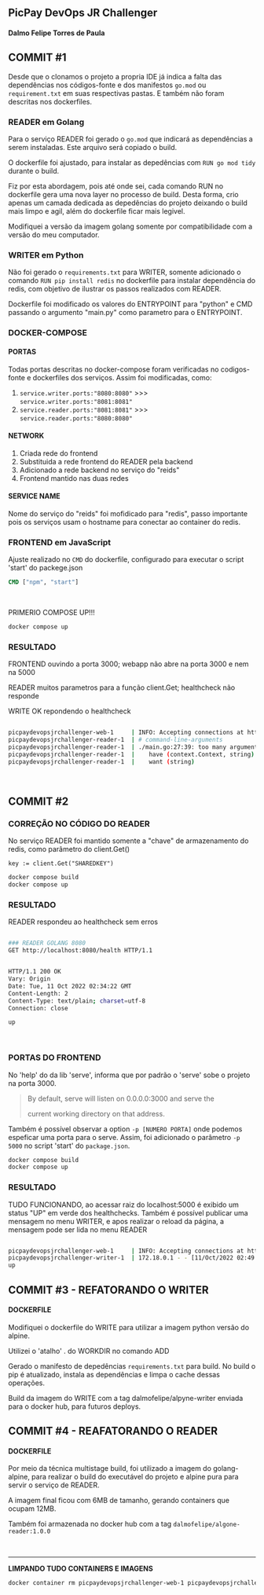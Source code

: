 ## PicPay DevOps JR Challenger

#### Dalmo Felipe Torres de Paula


## COMMIT #1

Desde que o clonamos o projeto a propria IDE já indica a falta das dependências nos códigos-fonte e dos manifestos `go.mod` ou `requirement.txt` em suas respectivas pastas. E também não foram descritas nos dockerfiles.

### READER em Golang

Para o serviço READER foi gerado o `go.mod` que indicará as dependências a serem instaladas. Este arquivo será copiado o build.

O dockerfile foi ajustado, para instalar as depedências com `RUN go mod tidy` durante o build.

Fiz por esta abordagem, pois até onde sei, cada comando RUN no dockerfile gera uma nova layer no processo de build. Desta forma, crio apenas um camada dedicada as depedências do projeto deixando o build mais limpo e agil, além do dockerfile ficar mais legivel.

Modifiquei a versão da imagem golang somente por compatibilidade com a versão do meu computador.

### WRITER em Python

Não foi gerado o `requirements.txt` para WRITER, somente adicionado o comando `RUN pip install redis` no dockerfile para instalar dependência do redis, com objetivo de ilustrar os passos realizados com READER.

Dockerfile foi modificado os valores do ENTRYPOINT para "python" e CMD passando o argumento "main.py" como parametro para o ENTRYPOINT. 

### DOCKER-COMPOSE

#### PORTAS

Todas portas descritas no docker-compose foram verificadas no codigos-fonte e dockerfiles dos serviços. Assim foi modificadas, como:

1.  `service.writer.ports:"8080:8080"` >>> `service.writer.ports:"8081:8081"`
2.  `service.reader.ports:"8081:8081"` >>> `service.reader.ports:"8080:8080"`

#### NETWORK

1. Criada rede do frontend
2. Substituida a rede frontend do READER pela backend
3. Adicionado a rede backend no serviço do "reids" 
4. Frontend mantido nas duas redes

#### SERVICE NAME

Nome do serviço do "reids" foi mofidicado para "redis", passo importante pois os serviços usam o hostname para conectar ao container do redis.

### FRONTEND em JavaScript

Ajuste realizado no `CMD` do dockerfile, configurado para executar o script 'start' do packege.json

```dockerfile
CMD ["npm", "start"]
```

<br>

PRIMERIO COMPOSE UP!!!

```dockerfile
docker compose up
```


### RESULTADO

FRONTEND ouvindo a porta 3000; webapp não abre na porta 3000 e nem na 5000

READER muitos parametros para a função client.Get; healthcheck não responde 

WRITE OK repondendo o healthcheck

```bash

picpaydevopsjrchallenger-web-1     | INFO: Accepting connections at http://localhost:3000.
picpaydevopsjrchallenger-reader-1  | # command-line-arguments
picpaydevopsjrchallenger-reader-1  | ./main.go:27:39: too many arguments in call to client.Get
picpaydevopsjrchallenger-reader-1  |    have (context.Context, string)
picpaydevopsjrchallenger-reader-1  |    want (string)

```

<br>


## COMMIT #2

### CORREÇÃO NO CÓDIGO DO READER 

No serviço READER foi mantido somente a "chave" de armazenamento do redis, como parâmetro do client.Get()

```golang
key := client.Get("SHAREDKEY")
```

```dockerfile
docker compose build
docker compose up
```

### RESULTADO

READER respondeu ao healthcheck sem erros

```bash

### READER GOLANG 8080
GET http://localhost:8080/health HTTP/1.1


HTTP/1.1 200 OK
Vary: Origin
Date: Tue, 11 Oct 2022 02:34:22 GMT
Content-Length: 2
Content-Type: text/plain; charset=utf-8
Connection: close

up

```
<br>

### PORTAS DO FRONTEND

No 'help' do da lib 'serve', informa que por padrão o 'serve' sobe o projeto na porta 3000.

> By default, serve will listen on 0.0.0.0:3000 and serve the
> 
> current working directory on that address.


Também é possível observar a option `-p [NUMERO PORTA]` onde podemos espeficar uma porta para o serve. Assim, foi adicionado o parâmetro `-p 5000` no script 'start' do `package.json`.


```dockerfile
docker compose build
docker compose up
```

### RESULTADO

TUDO FUNCIONANDO, ao acessar raiz do localhost:5000 é exibido um status "UP" em verde dos healthchecks. Também é possível publicar uma mensagem no menu WRITER, e apos realizar o reload da página, a mensagem pode ser lida no menu READER

```bash

picpaydevopsjrchallenger-web-1     | INFO: Accepting connections at http://localhost:5000.
picpaydevopsjrchallenger-writer-1  | 172.18.0.1 - - [11/Oct/2022 02:49:32] "OPTIONS /health HTTP/1.1" 200 -
up

```

## COMMIT #3 - REFATORANDO O WRITER

#### DOCKERFILE

Modifiquei o dockerfile do WRITE para utilizar a imagem python versão do alpine. 

Utilizei o 'atalho' . do WORKDIR no comando ADD

Gerado o manifesto de depedências `requirements.txt` para build. No build o pip é atualizado, instala as dependências e limpa o cache dessas operações.

Build da imagem do WRITE com a tag dalmofelipe/alpyne-writer enviada para o docker hub, para futuros deploys.


## COMMIT #4 - REAFATORANDO O READER

#### DOCKERFILE

Por meio da técnica multistage build, foi utilizado a imagem do golang-alpine, para realizar o build do executável do projeto e alpine pura para servir o serviço de READER. 

A imagem final ficou com 6MB de tamanho, gerando containers que ocupam 12MB. 

Também foi armazenada no docker hub com a tag `dalmofelipe/algone-reader:1.0.0`  

<br>

---

**LIMPANDO TUDO CONTAINERS E IMAGENS**

```bash
docker container rm picpaydevopsjrchallenger-web-1 picpaydevopsjrchallenger-redis-1 picpaydevopsjrchallenger-reader-1 picpaydevopsjrchallenger-writer-1 && docker image rm picpaydevopsjrchallenger-web:latest picpaydevopsjrchallenger-reader:latest picpaydevopsjrchallenger-writer:latest
```
